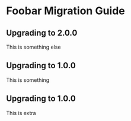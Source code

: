 # Foobar Migration Guide

## Upgrading to 2.0.0

This is something else

## Upgrading to 1.0.0

This is something

## Upgrading to 1.0.0

This is extra
